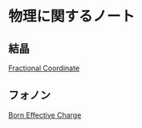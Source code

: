# 物理に関するノート

## 結晶

[Fractional Coordinate](fractional.md)

## フォノン

[Born Effective Charge](Born_effective_charge.md)

